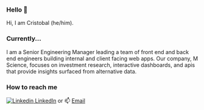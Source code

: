### Hello 👋
Hi, I am Cristobal (he/him).

### Currently...
I am a Senior Engineering Manager leading a team of front end and back end engineers building internal and client facing web apps. Our company, M Science, focuses on investment research, interactive dashboards, and apis that provide insights surfaced from alternative data.


### How to reach me 
[![Linkedin](https://i.stack.imgur.com/gVE0j.png) LinkedIn](https://www.linkedin.com/in/cristobalmitchell/) or 📫 [Email](mailto:cristobalmitchell@gmail.com)


